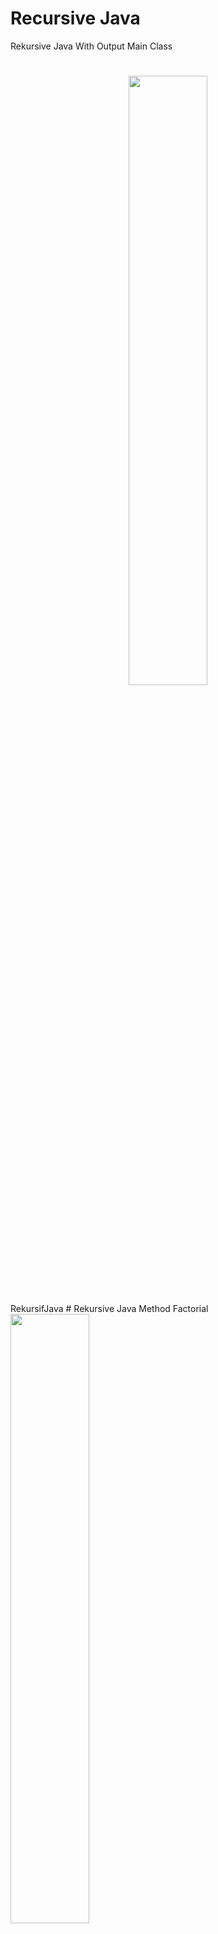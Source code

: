 # Recursive Java
Rekursive Java With Output Main Class
#
<p align="center">
<!--   <img src="https://github.com/firmanprogrammer/codeigniter3_crud_bootstrap/blob/master/screenshots/ScreenshotCI.PNG" width="50%" /> -->
 <img src ="https://github.com/khitalhakiki/RekursifJava/blob/main/PublicClassRekursif.PNG" width = "50%" />

</p>
<!-- https://github.com/khitalhakiki/RekursifJava/blob/main/PublicClassRekursif.PNG -->
RekursifJava
# Rekursive Java Method Factorial
<img src ="https://github.com/khitalhakiki/RekursifJava/blob/main/MethodFactorial.PNG" width = "50%" />

# Recursive Java Method OuputResult
<img src ="https://github.com/khitalhakiki/RekursifJava/blob/main/MethodOutput.PNG" width = "50%" />
